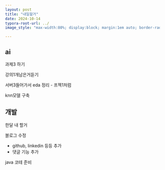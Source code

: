 ```yaml
---
layout: post
title: "내일할거"
date: 2024-10-14
typora-root-url: ../
image_style: "max-width:80%; display:block; margin:1em auto; border-radius:10px; box-shadow:0px 4px 8px rgba(0,0,0,0.8);"

---
```


## ai

과제3 하기

강의1개남은거듣기

서버3들어가서 eda 정리 - 프젝1처럼

knn모델 구축



## 개발

한달 내 할거 

블로그 수정 

- github, linkedin 등등 추가
- 댓글 기능 추가

java 코테 준비







